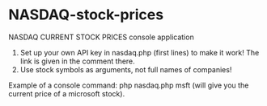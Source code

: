 # NASDAQ-stock-prices
NASDAQ CURRENT STOCK PRICES console application

1) Set up your own API key in nasdaq.php (first lines) to make it work! The link is given in the comment there.
2) Use stock symbols as arguments, not full names of companies!

Example of a console command: php nasdaq.php msft (will give you the current price of a microsoft stock).
